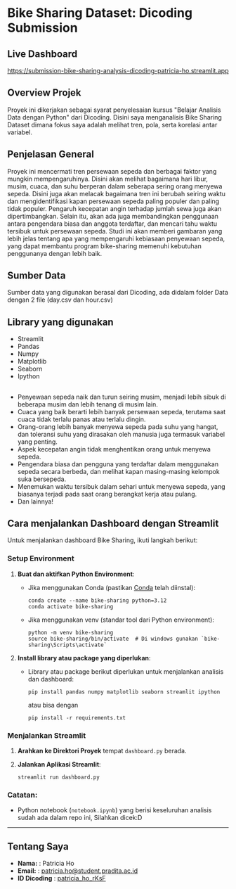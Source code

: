 # Bike Sharing Dataset: Dicoding Submission

## Live Dashboard
https://submission-bike-sharing-analysis-dicoding-patricia-ho.streamlit.app

## Overview Projek
Proyek ini dikerjakan sebagai syarat penyelesaian kursus "Belajar Analisis Data dengan Python" dari Dicoding. Disini saya menganalisis Bike Sharing Dataset dimana fokus saya adalah melihat tren, pola, serta korelasi antar variabel. 

## Penjelasan General
Proyek ini mencermati tren persewaan sepeda dan berbagai faktor yang mungkin mempengaruhinya. Disini akan melihat bagaimana hari libur, musim, cuaca, dan suhu berperan dalam seberapa sering orang menyewa sepeda. Disini juga akan melacak bagaimana tren ini berubah seiring waktu dan mengidentifikasi kapan persewaan sepeda paling populer dan paling tidak populer. Pengaruh kecepatan angin terhadap jumlah sewa juga akan dipertimbangkan. Selain itu, akan ada juga membandingkan penggunaan antara pengendara biasa dan anggota terdaftar, dan mencari tahu waktu tersibuk untuk persewaan sepeda. Studi ini akan memberi gambaran yang lebih jelas tentang apa yang mempengaruhi kebiasaan penyewaan sepeda, yang dapat membantu program bike-sharing memenuhi kebutuhan penggunanya dengan lebih baik.

## Sumber Data
Sumber data yang digunakan berasal dari Dicoding, ada didalam folder Data dengan 2 file (day.csv dan hour.csv)

## Library yang digunakan
- Streamlit
- Pandas
- Numpy
- Matplotlib
- Seaborn
- Ipython

## 
- Penyewaan sepeda naik dan turun seiring musim, menjadi lebih sibuk di beberapa musim dan lebih tenang di musim lain.
- Cuaca yang baik berarti lebih banyak persewaan sepeda, terutama saat cuaca tidak terlalu panas atau terlalu dingin.
- Orang-orang lebih banyak menyewa sepeda pada suhu yang hangat, dan toleransi suhu yang dirasakan oleh manusia juga termasuk variabel yang penting.
- Aspek kecepatan angin tidak menghentikan orang untuk menyewa sepeda.
- Pengendara biasa dan pengguna yang terdaftar dalam menggunakan sepeda secara berbeda, dan melihat kapan masing-masing kelompok suka bersepeda.
- Menemukan waktu tersibuk dalam sehari untuk menyewa sepeda, yang biasanya terjadi pada saat orang berangkat kerja atau pulang.
- Dan lainnya!

## Cara menjalankan Dashboard dengan Streamlit

Untuk menjalankan dashboard Bike Sharing, ikuti langkah berikut:

### Setup Environment

1. **Buat dan aktifkan Python Environment**:
   - Jika menggunakan Conda (pastikan [Conda](https://docs.conda.io/en/latest/) telah diinstal):
     ```
     conda create --name bike-sharing python=3.12
     conda activate bike-sharing
     ```
   - Jika menggunakan venv (standar tool dari Python environment):
     ```
     python -m venv bike-sharing
     source bike-sharing/bin/activate  # Di windows gunakan `bike-sharing\Scripts\activate`
     ```

2. **Install library atau package yang diperlukan**:
   - Library atau package berikut diperlukan untuk menjalankan analisis dan dashboard:
     ```
     pip install pandas numpy matplotlib seaborn streamlit ipython
     ```

     atau bisa dengan
     ```
     pip install -r requirements.txt
     ```
### Menjalankan Streamlit

1. **Arahkan ke Direktori Proyek** tempat `dashboard.py` berada.

2. **Jalankan Aplikasi Streamlit**:
    ```
    streamlit run dashboard.py
    ```

### Catatan:

- Python notebook (`notebook.ipynb`) yang berisi keseluruhan analisis sudah ada dalam repo ini, Silahkan dicek:D

---

## Tentang Saya
- **Nama:** :  Patricia Ho
- **Email:** :  patricia.ho@student.pradita.ac.id
- **ID Dicoding** : [patricia_ho_rKsF](https://www.dicoding.com/users/patricia_ho_rksf)

